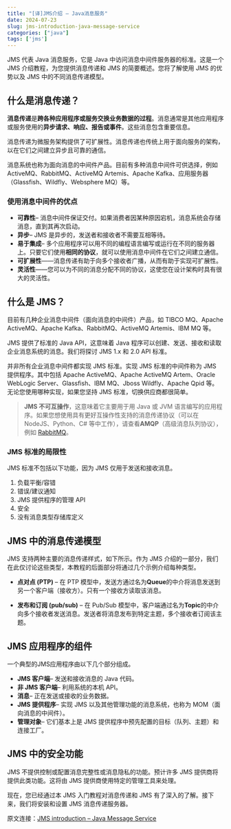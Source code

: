 ```yaml
---
title: "[译]JMS介绍 – Java消息服务"
date: 2024-07-23
slug: jms-introduction-java-message-service
categories: ["java"]
tags: ['jms']
---
```


JMS 代表 Java 消息服务，它是 Java 中访问消息中间件服务器的标准。这是一个 JMS 介绍教程，为您提供消息传递和 JMS 的简要概述。您将了解使用 JMS 的优势以及 JMS 中的不同消息传递模型。

## 什么是消息传递？

**消息传递**是**跨各种应用程序或服务交换业务数据的过程**。消息通常是其他应用程序或服务使用的**异步请求、响应、报告或事件**。这些消息包含重要信息。

消息传递为微服务架构提供了可扩展性。消息传递也传统上用于面向服务的架构，以在它们之间建立异步且可靠的通信。

消息系统也称为面向消息的中间件产品。目前有多种消息中间件可供选择，例如 ActiveMQ、RabbitMQ、ActiveMQ Artemis、Apache Kafka、应用服务器（Glassfish、Wildfly、Websphere MQ）等。

### 使用消息中间件的优点

- **可靠性**– 消息中间件保证交付。如果消费者因某种原因宕机，消息系统会存储消息，直到其再次启动。
- **异步**– JMS 是异步的，发送者和接收者不需要互相等待。
- **易于集成**– 多个应用程序可以用不同的编程语言编写或运行在不同的服务器上。只要它们使用**相同的协议**，就可以使用消息中间件在它们之间建立通信。
- **可扩展性**——消息传递有助于向多个接收者广播，从而有助于实现可扩展性。
- **灵活性**——您可以为不同的消息分配不同的协议，这使您在设计架构时具有很大的灵活性。

## 什么是 JMS？

目前有几种企业消息中间件（面向消息的中间件）产品，如 TIBCO MQ、Apache ActiveMQ、Apache Kafka、RabbitMQ、ActiveMQ Artemis、IBM MQ 等。

JMS 提供了标准的 Java API，这意味着 Java 程序可以创建、发送、接收和读取企业消息系统的消息。我们将探讨 JMS 1.x 和 2.0 API 标准。

并非所有企业消息中间件都实现 JMS 标准。实现 JMS 标准的中间件称为 JMS 提供程序。其中包括 Apache ActiveMQ、Apache ActiveMQ Artem、Oracle WebLogic Server、Glassfish、IBM MQ、Jboss Wildfly、Apache Qpid 等。无论您使用哪种实现，如果您坚持 JMS 标准，切换供应商都很简单。

> **JMS 不可互操作**，这意味着它主要用于用 Java 或 JVM 语言编写的应用程序。如果您想使用具有更好互操作性支持的消息传递协议（可以在 NodeJS、Python、C# 等中工作），请查看**AMQP**（高级消息队列协议），例如 [RabbitMQ](https://www.rabbitmq.com/)。

### JMS 标准的局限性

JMS 标准不包括以下功能，因为 JMS 仅用于发送和接收消息。

1. 负载平衡/容错
2. 错误/建议通知
3. JMS 提供程序的管理 API
4. 安全
5. 没有消息类型存储库定义

## JMS 中的消息传递模型

JMS 支持两种主要的消息传递样式，如下所示。作为 JMS 介绍的一部分，我们在此仅讨论这些类型，本教程的后面部分将通过几个示例介绍每种类型。

- **点对点 (PTP)** – 在 PTP 模型中，发送方通过名为**Queue**的中介将消息发送到另一个客户端（接收方）。只有一个接收方读取该消息。

- **发布和订阅 (pub/sub)** – 在 Pub/Sub 模型中，客户端通过名为**Topic**的中介向多个接收者发送消息。发送者将消息发布到特定主题，多个接收者订阅该主题。

## JMS 应用程序的组件

一个典型的JMS应用程序由以下几个部分组成。

- **JMS 客户端**– 发送和接收消息的 Java 代码。
- **非 JMS 客户端**– 利用系统的本机 API。
- **消息**– 正在发送或接收的业务数据。
- **JMS 提供程序**– 实现 JMS 以及其他管理功能的消息系统，也称为 MOM（面向消息的中间件）。
- **管理对象**– 它们基本上是 JMS 提供程序中预先配置的目标（队列、主题）和连接工厂。

## JMS 中的安全功能

JMS 不提供控制或配置消息完整性或消息隐私的功能。预计许多 JMS 提供商将提供此类功能。这将由 JMS 提供商使用特定的管理工具来处理。

现在，您已经通过本 JMS 入门教程对消息传递和 JMS 有了深入的了解。接下来，我们将安装和设置 JMS 消息传递服务器。



原文连接：[JMS introduction – Java Message Service](https://jstobigdata.com/jms/jms-introduction-java-message-service/)

